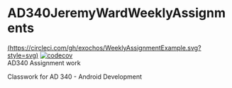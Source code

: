 # AD340JeremyWardWeeklyAssignments
[(https://circleci.com/gh/exochos/WeeklyAssignmentExample.svg?style=svg)](https://app.circleci.com/pipelines/github/Exochos/AD340JeremyWardWeeklyAssignments)
[![codecov](https://codecov.io/gh/Exochos/AD340JeremyWardWeeklyAssignments/branch/main/graph/badge.svg?token=57GW9UK6FA)](https://codecov.io/gh/Exochos/AD340JeremyWardWeeklyAssignments)
\
 AD340 Assignment work

Classwork for AD 340 - Android Development